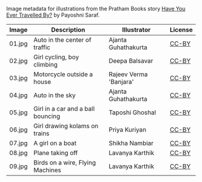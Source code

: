 Image metadata for illustrations from the Pratham Books story [Have You Ever Travelled By?](https://storyweaver.org.in/stories/4775-have-you-ever-travelled-by) by Payoshni Saraf.

Image | Description | Illustrator | License
----- | ----------- | ----------- | -------
01.jpg | Auto in the center of traffic | Ajanta Guhathakurta | [CC-BY](https://creativecommons.org/licenses/by/4.0/)
02.jpg | Girl cycling, boy climbing | Deepa Balsavar | [CC-BY](https://creativecommons.org/licenses/by/4.0/)
03.jpg | Motorcycle outside a house | Rajeev Verma 'Banjara' | [CC-BY](https://creativecommons.org/licenses/by/4.0/)
04.jpg | Auto in the sky | Ajanta Guhathakurta | [CC-BY](https://creativecommons.org/licenses/by/4.0/)
05.jpg | Girl in a car and a ball bouncing | Taposhi Ghoshal | [CC-BY](https://creativecommons.org/licenses/by/4.0/)
06.jpg | Girl drawing kolams on trains | Priya Kuriyan | [CC-BY](https://creativecommons.org/licenses/by/4.0/)
07.jpg | A girl on a boat  | Shikha Nambiar | [CC-BY](https://creativecommons.org/licenses/by/4.0/)
08.jpg | Plane taking off | Lavanya Karthik | [CC-BY](https://creativecommons.org/licenses/by/4.0/)
09.jpg | Birds on a wire, Flying Machines | Lavanya Karthik | [CC-BY](https://creativecommons.org/licenses/by/4.0/)